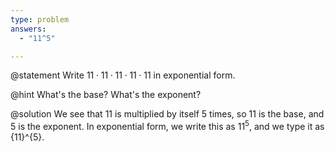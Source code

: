 ```yaml
---
type: problem
answers:
  - "11^5"

---
```


@statement
Write $11\cdot11\cdot11\cdot11\cdot11$ in exponential form.

@hint
What's the base? What's the exponent?

@solution
We see that $11$ is multiplied by itself $5$ times, so $11$ is the base, and $5$ is the exponent. In exponential form, we write this as $11^5$, and we type it as {11}^{5}.


<!--stackedit_data:
eyJoaXN0b3J5IjpbLTQ3NzQxOTYzXX0=
-->